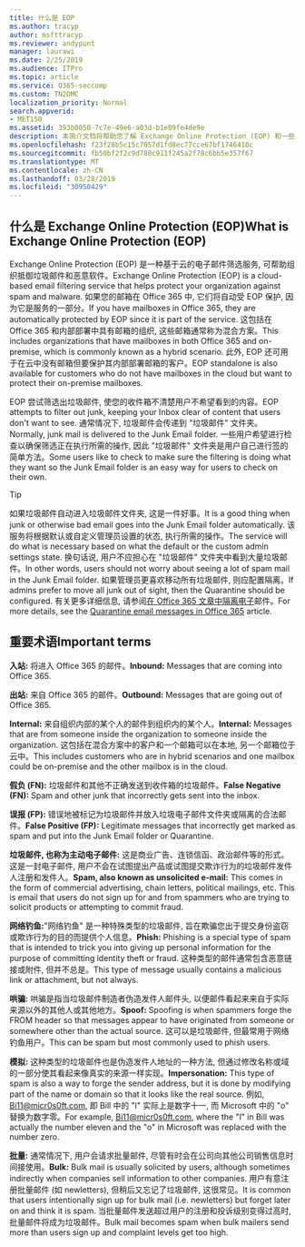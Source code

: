 ```yaml
---
title: 什么是 EOP
ms.author: tracyp
author: msfttracyp
ms.reviewer: andypunt
manager: laurawi
ms.date: 2/25/2019
ms.audience: ITPro
ms.topic: article
ms.service: O365-seccomp
ms.custom: TN2DMC
localization_priority: Normal
search.appverid:
- MET150
ms.assetid: 393b0050-7c7e-49e6-a03d-b1e09fe4de9e
description: 本简介文档将帮助您了解 Exchange Online Protection (EOP) 和一些重要的术语。 这适用于保护 exchange Online 云托管邮箱的 Office 365 客户和保护本地邮箱 (如 Exchange Server 2016) 的 EOP 独立客户。
ms.openlocfilehash: f23f28b5c15c7057d1fd8ec77cce67bf1746410c
ms.sourcegitcommit: fb50bf2f2c9d780c911f245a2f78c6bb5e357f67
ms.translationtype: MT
ms.contentlocale: zh-CN
ms.lasthandoff: 03/28/2019
ms.locfileid: "30950429"
---
```

## <a name="what-is-exchange-online-protection-eop"></a><span data-ttu-id="9c996-104">什么是 Exchange Online Protection (EOP)</span><span class="sxs-lookup"><span data-stu-id="9c996-104">What is Exchange Online Protection (EOP)</span></span>

<span data-ttu-id="9c996-105">Exchange Online Protection (EOP) 是一种基于云的电子邮件筛选服务, 可帮助组织抵御垃圾邮件和恶意软件。</span><span class="sxs-lookup"><span data-stu-id="9c996-105">Exchange Online Protection (EOP) is a cloud-based email filtering service that helps protect your organization against spam and malware.</span></span> <span data-ttu-id="9c996-106">如果您的邮箱在 Office 365 中, 它们将自动受 EOP 保护, 因为它是服务的一部分。</span><span class="sxs-lookup"><span data-stu-id="9c996-106">If you have mailboxes in Office 365, they are automatically protected by EOP since it is part of the service.</span></span> <span data-ttu-id="9c996-107">这包括在 Office 365 和内部部署中具有邮箱的组织, 这些邮箱通常称为混合方案。</span><span class="sxs-lookup"><span data-stu-id="9c996-107">This includes organizations that have mailboxes in both Office 365 and on-premise, which is commonly known as a hybrid scenario.</span></span> <span data-ttu-id="9c996-108">此外, EOP 还可用于在云中没有邮箱但要保护其内部部署邮箱的客户。</span><span class="sxs-lookup"><span data-stu-id="9c996-108">EOP standalone is also available for customers who do not have mailboxes in the cloud but want to protect their on-premise mailboxes.</span></span> 

<span data-ttu-id="9c996-109">EOP 尝试筛选出垃圾邮件, 使您的收件箱不清楚用户不希望看到的内容。</span><span class="sxs-lookup"><span data-stu-id="9c996-109">EOP attempts to filter out junk, keeping your Inbox clear of content that users don't want to see.</span></span> <span data-ttu-id="9c996-110">通常情况下, 垃圾邮件会传递到 "垃圾邮件" 文件夹。</span><span class="sxs-lookup"><span data-stu-id="9c996-110">Normally, junk mail is delivered to the Junk Email folder.</span></span> <span data-ttu-id="9c996-111">一些用户希望进行检查以确保筛选正在执行所需的操作, 因此 "垃圾邮件" 文件夹是用户自己进行签的简单方法。</span><span class="sxs-lookup"><span data-stu-id="9c996-111">Some users like to check to make sure the filtering is doing what they want so the Junk Email folder is an easy way for users to check on their own.</span></span>  

> [!TIP]
> <span data-ttu-id="9c996-112">如果垃圾邮件自动进入垃圾邮件文件夹, 这是一件好事。</span><span class="sxs-lookup"><span data-stu-id="9c996-112">It is a good thing when junk or otherwise bad email goes into the Junk Email folder automatically.</span></span> <span data-ttu-id="9c996-113">该服务将根据默认或自定义管理员设置的状态, 执行所需的操作。</span><span class="sxs-lookup"><span data-stu-id="9c996-113">The service will do what is necessary based on what the default or the custom admin settings state.</span></span> <span data-ttu-id="9c996-114">换句话说, 用户不应担心在 "垃圾邮件" 文件夹中看到大量垃圾邮件。</span><span class="sxs-lookup"><span data-stu-id="9c996-114">In other words, users should not worry about seeing a lot of spam mail in the Junk Email folder.</span></span> <span data-ttu-id="9c996-115">如果管理员更喜欢移动所有垃圾邮件, 则应配置隔离。</span><span class="sxs-lookup"><span data-stu-id="9c996-115">If admins prefer to move all junk out of sight, then the Quarantine should be configured.</span></span> <span data-ttu-id="9c996-116">有关更多详细信息, 请参阅[在 Office 365 文章中隔离电子](../quarantine-email-messages.md)邮件。</span><span class="sxs-lookup"><span data-stu-id="9c996-116">For more details, see the [Quarantine email messages in Office 365](../quarantine-email-messages.md) article.</span></span>

## <a name="important-terms"></a><span data-ttu-id="9c996-117">重要术语</span><span class="sxs-lookup"><span data-stu-id="9c996-117">Important terms</span></span>

<span data-ttu-id="9c996-118">**入站:** 将进入 Office 365 的邮件。</span><span class="sxs-lookup"><span data-stu-id="9c996-118">**Inbound:** Messages that are coming into Office 365.</span></span>

<span data-ttu-id="9c996-119">**出站:** 来自 Office 365 的邮件。</span><span class="sxs-lookup"><span data-stu-id="9c996-119">**Outbound:** Messages that are going out of Office 365.</span></span>

<span data-ttu-id="9c996-120">**Internal:** 来自组织内部的某个人的邮件到组织内的某个人。</span><span class="sxs-lookup"><span data-stu-id="9c996-120">**Internal:** Messages that are from someone inside the organization to someone inside the organization.</span></span> <span data-ttu-id="9c996-121">这包括在混合方案中的客户和一个邮箱可以在本地, 另一个邮箱位于云中。</span><span class="sxs-lookup"><span data-stu-id="9c996-121">This includes customers who are in hybrid scenarios and one mailbox could be on-premise and the other mailbox is in the cloud.</span></span>

<span data-ttu-id="9c996-122">**假负 (FN):** 垃圾邮件和其他不正确发送到收件箱的垃圾邮件。</span><span class="sxs-lookup"><span data-stu-id="9c996-122">**False Negative (FN):** Spam and other junk that incorrectly gets sent into the inbox.</span></span>

<span data-ttu-id="9c996-123">**误报 (FP):** 错误地被标记为垃圾邮件并放入垃圾电子邮件文件夹或隔离的合法邮件。</span><span class="sxs-lookup"><span data-stu-id="9c996-123">**False Positive (FP):** Legitimate messages that incorrectly get marked as spam and put into the Junk Email folder or Quarantine.</span></span>

<span data-ttu-id="9c996-124">**垃圾邮件, 也称为主动电子邮件:** 这是商业广告、连锁信函、政治邮件等的形式。这是一封电子邮件, 用户不会在试图提出产品或试图提交欺诈行为的垃圾邮件发件人注册和发件人。</span><span class="sxs-lookup"><span data-stu-id="9c996-124">**Spam, also known as unsolicited e-mail:** This comes in the form of commercial advertising, chain letters, political mailings, etc. This is email that users do not sign up for and from spammers who are trying to solicit products or attempting to commit fraud.</span></span>

<span data-ttu-id="9c996-125">**网络钓鱼:**"网络钓鱼" 是一种特殊类型的垃圾邮件, 旨在欺骗您出于提交身份盗窃或欺诈行为的目的而提供个人信息。</span><span class="sxs-lookup"><span data-stu-id="9c996-125">**Phish:** Phishing is a special type of spam that is intended to trick you into giving up personal information for the purpose of committing identity theft or fraud.</span></span> <span data-ttu-id="9c996-126">这种类型的邮件通常包含恶意链接或附件, 但并不总是。</span><span class="sxs-lookup"><span data-stu-id="9c996-126">This type of message usually contains a malicious link or attachment, but not always.</span></span>

<span data-ttu-id="9c996-127">**哄骗:** 哄骗是指当垃圾邮件制造者伪造发件人邮件头, 以便邮件看起来来自于实际来源以外的其他人或其他地方。</span><span class="sxs-lookup"><span data-stu-id="9c996-127">**Spoof:** Spoofing is when spammers forge the FROM header so that messages appear to have originated from someone or somewhere other than the actual source.</span></span> <span data-ttu-id="9c996-128">这可以是垃圾邮件, 但最常用于网络钓鱼用户。</span><span class="sxs-lookup"><span data-stu-id="9c996-128">This can be spam but most commonly used to phish users.</span></span>

<span data-ttu-id="9c996-129">**模拟:** 这种类型的垃圾邮件也是伪造发件人地址的一种方法, 但通过修改名称或域的一部分使其看起来像真实的来源一样实现。</span><span class="sxs-lookup"><span data-stu-id="9c996-129">**Impersonation:** This type of spam is also a way to forge the sender address, but it is done by modifying part of the name or domain so that it looks like the real source.</span></span> <span data-ttu-id="9c996-130">例如, Bi11@micr0s0ft.com, 即 Bill 中的 "l" 实际上是数字十一, 而 Microsoft 中的 "o" 替换为数字零。</span><span class="sxs-lookup"><span data-stu-id="9c996-130">For example, Bi11@micr0s0ft.com, where the "l" in Bill was actually the number eleven and the "o" in Microsoft was replaced with the number zero.</span></span>

<span data-ttu-id="9c996-131">**批量:** 通常情况下, 用户会请求批量邮件, 尽管有时会在公司向其他公司销售信息时间接使用。</span><span class="sxs-lookup"><span data-stu-id="9c996-131">**Bulk:** Bulk mail is usually solicited by users, although sometimes indirectly when companies sell information to other companies.</span></span> <span data-ttu-id="9c996-132">用户有意注册批量邮件 (如 newletters), 但稍后又忘记了垃圾邮件, 这很常见。</span><span class="sxs-lookup"><span data-stu-id="9c996-132">It is common that users intentionally sign up for bulk mail (i.e. newletters) but forget later on and think it is spam.</span></span> <span data-ttu-id="9c996-133">当批量邮件发送超过用户的注册和投诉级别变得过高时, 批量邮件将成为垃圾邮件。</span><span class="sxs-lookup"><span data-stu-id="9c996-133">Bulk mail becomes spam when bulk mailers send more than users sign up and complaint levels get too high.</span></span>
